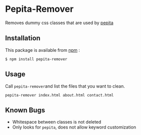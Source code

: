 # Pepita-Remover
Removes dummy css classes that are used by [pepita](https://github.com/marlonschlosshauer/pepita)

## Installation
This package is available from [npm](https://www.npmjs.com/) :

``` console
$ npm install pepita-remover
```

## Usage

Call ```pepita-remover```and list the files that you want to clean.

``` console
pepita-remover index.html about.html contact.html
```

## Known Bugs
* Whitespace between classes is not deleted
* Only looks for ```pepita```, does not allow keyword customization
